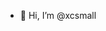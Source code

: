 - 👋 Hi, I’m @xcsmall

<!---
xcsmall/xcsmall is a ✨ special ✨ repository because its `README.md` (this file) appears on your GitHub profile.
You can click the Preview link to take a look at your changes.
--->
